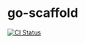 # go-scaffold

[![CI Status](https://github.com/pasdam/go-scaffold/workflows/ci/badge.svg)](https://github.com/pasdam/go-scaffold/actions)
